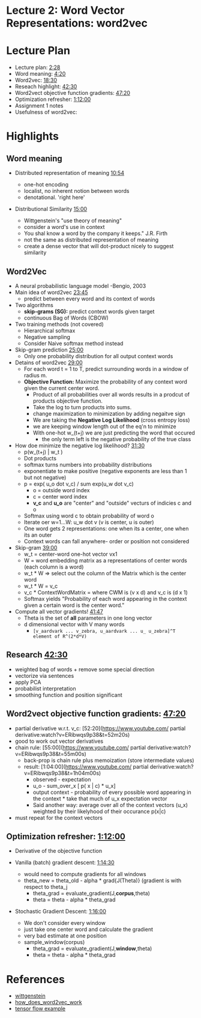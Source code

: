 # Lecture 2: Word Vector Representations: word2vec

# Lecture Plan
- Lecture plan: [2:28](https://www.youtube.com/watch?v=ERibwqs9p38&t=2m28s)
- Word meaning: [4:20](https://www.youtube.com/watch?v=ERibwqs9p38&t=4m20s)
- Word2vec: [18:30](https://www.youtube.com/watch?v=ERibwqs9p38&t=18m30s)
- Reseach highlight: [42:30](https://www.youtube.com/watch?v=ERibwqs9p38&t=42m30s)
- Word2vect objective function gradients: [47:20](https://www.youtube.com/watch?v=ERibwqs9p38&t=47m20s)
- Optimization refresher: [1:12:00](https://www.youtube.com/watch?v=ERibwqs9p38&t=1h12m00s)
- Assignment 1 notes
- Usefulness of word2vec:

# Highlights
## Word meaning
- Distributed representation of meaning [10:54](https://www.youtube.com/watch?v=ERibwqs9p38&t=10m54s)
  - one-hot encoding 
  - localist, no inherent notion between words
  - denotational. 'right here' 
 
- Distributional Similarity [15:00](https://www.youtube.com/watch?v=ERibwqs9p38&t=15m0s)
  - Wittgenstein's "use theory of meaning"
  - consider a word's use in context
  - You shal know a word by the company it keeps." J.R. Firth
  - not the same as distributed representation of meaning
  - create a dense vector that will dot-product nicely to suggest similarity

## Word2Vec
- A neural probabilistic language model -Bengio, 2003
- Main idea of word2vec [23:45](https://www.youtube.com/watch?v=ERibwqs9p38&t=23m45s)
  - predict between every word and its context of words
- Two algorithms
  - **skip-grams (SG):** predict context words given target
  - continuous Bag of Words (CBOW)
- Two training methods (not covered)
  - Hierarchical softmax
  - Negative sampling
  - Consider Naive softmax method instead
- Skip-gram prediction [25:00](https://www.youtube.com/watch?v=ERibwqs9p38&t=10m54s)
  - Only one probability distribution for all output context words
- Detains of word2vec [29:00](https://www.youtube.com/watch?v=ERibwqs9p38&t=29m00s)
  - For each word t = 1 to T, predict surrounding words in a window of radius m. 
  - **Objective Function:** Maximize the probability of any context word given the current
  center word.
    - Product of all probabilities over all words results in a prodcut of products objective function. 
    - Take the log to turn products into sums. 
    - change maximization to minimization by adding negaitve sign
    - We are taking the **Negative Log Likelihood** (cross entropy loss)
    - we are keeping window length out of the eq'n to minimize
    - With one-hot w_(t+j) we are just predicting the word that occured 
      - the only term left is the negative probability of the true class
- How doe minimize the negative log likelihood? [31:30](https://www.youtube.com/watch?v=ERibwqs9p38&t=29m00s)
  - p(w_(t+j) | w_t )
  - Dot products
  - softmax turns numbers into probability distributions
  - exponentiate to make positive (negative exponents are less than 1 but not negative)
  - p = exp( u_o dot v_c) / sum exp(u_w dot v_c)
    - o = outside word index
    - c = center word index
    - **v_c** and **u_o** are "center" and "outside" vecturs of indicies c and o
  - Softmax using word c to obtain probability of word o
  - Iterate oer w=1...W: u_w dot v  (v is center, u is outer)
  - One word gets 2 representations: one when its a center, one when its an outer
  - Context words can fall anywhere- order or position not considered
- Skip-gram [39:00](https://www.youtube.com/watch?v=ERibwqs9p38&t=39m00s)
  - w_t = center-word one-hot vector vx1 
  - W = word embedding matrix as a representations of center words (each column is a word) 
  - w_t * W => select out the column of the Matrix which is the center word
  - w_t * W = v_c
  - v_c * ContextWordMatrix =  where CWM is  (v x d) and v_c is (d x 1)
  - Softmax yields "Probability of each word appearing in the context given a certain word is the center word."
- Compute all vector gradients! [41:47](https://www.youtube.com/watch?v=ERibwqs9p38&t=41m47s)
  - Theta is the set of **all** parameters in one long vector
  - d dimensional vector with V many words
    - `[v_aardvark ... v_zebra, u_aardvark ... u_ u_zebra]^T  element of R^(2*d*V)`

## Research [42:30](https://www.youtube.com/watch?v=ERibwqs9p38&t=42m30s)
 - weighted bag of words + remove some special direction
 - vectorize via sentences
 - apply PCA
 - probabilist interpretation
 - smoothing function and position significant
 
## Word2vect objective function gradients: [47:20](https://www.youtube.com/watch?v=ERibwqs9p38&t=47m20s)
- partial derivative w.r.t. v_c: [52:20](https://www.youtube.com/ partial derivative:watch?v=ERibwqs9p38&t=52m20s)
- good to work out vector derivatives
- chain rule: [55:00](https://www.youtube.com/ partial derivative:watch?v=ERibwqs9p38&t=55m00s)
  - back-prop is chain rule plus memoization (store intermediate values)
  - result: [1:04:00](https://www.youtube.com/ partial derivative:watch?v=ERibwqs9p38&t=1h04m00s)
    - observed - expectation
    - u_o      - sum_over_x [ p( x | c) * u_x]
    - output context - probability of every possible word appearing in the context * take that much of u_x expectation vector 
    -  Said another way: average over all of the context vectors (u_x) weighted by their likelyhood of their occurance p(x|c)
- must repeat for the context vectors

## Optimization refresher: [1:12:00](https://www.youtube.com/watch?v=ERibwqs9p38&t=1h12m00s)
- Derivative of the objective function
- Vanilla (batch) gradient descent:   [1:14:30](https://www.youtube.com/watch?v=ERibwqs9p38&t=1h14m30s)
  - would need to compute gradients for all windows
  - theta_new = theta_old - alpha * grad{J(Theta)} (gradient is with respect to theta_j
    - theta_grad = evaluate_gradient(J,**corpus**,theta)
    - theta = theta - alpha * theta_grad

- Stochastic Gradient Descent:  [1:16:00](https://www.youtube.com/watch?v=ERibwqs9p38&t=1h16m00s)
  - We don't consider every window
  - just take one center word and calculate the gradient
  - very bad estimate at one position
  - sample_window(corpus)
    - theta_grad = evaluate_gradient(J,**window**,theta)
    - theta = theta - alpha * theta_grad

# References
- [wittgenstein](https://plato.stanford.edu/entries/wittgenstein/)
- [how_does_word2vec_work](http://www.1-4-5.net/~dmm/ml/how_does_word2vec_work.pdf)
- [tensor flow example](https://www.tensorflow.org/tutorials/representation/word2vec)
